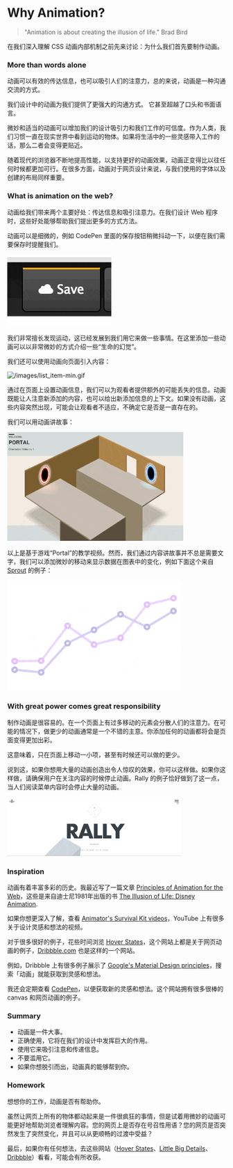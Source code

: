 # Why Animation?
> "Animation is about creating the illusion of life." Brad Bird

在我们深入理解 CSS 动画内部机制之前先来讨论：为什么我们首先要制作动画。

### More than words alone

动画可以有效的传达信息，也可以吸引人们的注意力，总的来说，动画是一种沟通交流的方式。

我们设计中的动画为我们提供了更强大的沟通方式。 它甚至超越了口头和书面语言。

微妙和适当的动画可以增加我们的设计吸引力和我们工作的可信度。作为人类，我们习惯一直在现实世界中看到运动的物体。如果将生活中的一些灵感带入工作的话，那么二者会变得更贴近。

随着现代的浏览器不断地提高性能，以支持更好的动画效果，动画正变得比以往任何时候都更加可行。在很多方面，动画对于网页设计来说，与我们使用的字体以及创建的布局同样重要。

### What is animation on the web?

动画给我们带来两个主要好处：传达信息和吸引注意力。在我们设计 Web 程序时，这些好处能够帮助我们提出更多的方式方法。

动画可以是细微的，例如 CodePen 里面的保存按钮稍微抖动一下，以便在我们需要保存时提醒我们。

![Animation Saved Button](/images/save_button-min.gif)

我们非常擅长发现运动，这已经发展到我们用它来做一些事情。在这里添加一些动画可以以非常微妙的方式介绍一些“生命的幻觉”。

我们还可以使用动画向页面引入内容：

![/images/list_item-min.gif](https://github.com/cssanimation/css-animation-101/blob/master/chapters/images/list_item-min.gif)

通过在页面上设置动画信息，我们可以为观看者提供额外的可能丢失的信息。动画既能让人注意新添加的内容，也可以给出新添加信息的上下文。如果没有动画，这些内容突然出现，可能会让观看者不适应，不确定它是否是一直存在的。

我们可以用动画讲故事：

![Portal animation](/images/portal-min.gif)

以上是基于游戏“Portal”的教学视频。然而，我们通过内容讲故事并不总是需要文字，我们可以添加微妙的移动来显示数据在图表中的变化，例如下面这个来自 [Sprout](http://sprout.is/) 的例子：

![Animated chart from Sprout](/images/sprout-min.gif)

### With great power comes great responsibility

制作动画是很容易的。在一个页面上有过多移动的元素会分散人们的注意力。在可能的情况下，做更少的动画通常是一个不错的主意。你添加任何的动画都将会是页面变得更加出彩。

这意味着，只在页面上移动一小项，甚至有时候还可以做的更少。

说到这，如果你想用大量的动画创造出令人惊叹的效果，你可以这样做。如果你这样做，请确保用户在关注内容的时候停止动画。Rally 的例子恰好做到了这一点，当人们阅读菜单内容时会停止大量的动画。

![National Parks from Rally Interactive](/images/ribbon-min.gif)

### Inspiration

动画有着丰富多彩的历史。我最近写了一篇文章 [Principles of Animation for the Web](https://cssanimation.rocks/principles/)，这些是来自迪士尼1981年出版的书 [The Illusion of Life: Disney Animation](https://en.wikipedia.org/wiki/12_basic_principles_of_animation).

如果你想更深入了解，查看 [Animator's Survival Kit videos](https://www.youtube.com/watch?v=loCiTO8qEMI)，YouTube 上有很多关于设计灵感和想法的视频。

对于很多很好的例子，花些时间浏览 [Hover States](https://hoverstat.es/)，这个网站上都是关于网页动画的例子，[Dribbble.com](https://dribbble.com/) 也是这样的一个网站。

例如，Dribbble 上有很多例子展示了 [Google's Material Design principles](https://dribbble.com/shots/1621920-Google-Material-Design-Free-AE-Project-File)，搜索「动画」就能获取到灵感和想法。

我还会定期查看 [CodePen](https://codepen.io/)，以便获取新的灵感和想法。这个网站拥有很多很棒的 canvas 和网页动画的例子。

### Summary

+ 动画是一件大事。
+ 正确使用，它将在我们的设计中发挥巨大的作用。
+ 使用它来吸引注意和传递信息。
+ 不要滥用它。
+ 如果你想脱引而出，动画真的能够帮到你。

### Homework

想想你的工作，动画是否有帮助你。

虽然让网页上所有的物体都动起来是一件很疯狂的事情，但是试着用微妙的动画可能更好地帮助浏览者理解内容。您的网页上是否存在号召性用语？您的网页是否突然发生了突然变化，并且可以从更顺畅的过渡中受益？

最后，如果你有任何想法，去这些网站（[Hover States](https://hoverstat.es/)、[Little Big Details](http://littlebigdetails.com/)、[Dribbble](https://dribbble.com/)）看看，可能会有所收获。









